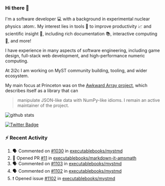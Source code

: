### Hi there 👋 

I'm a software developer 💻 with a background in experimental nuclear physics :atom:. My interest lies in tools :wrench: to improve productivity :chart_with_upwards_trend: and scientific insight :telescope:, including rich documentation 📚, interactive computing 🧮, and more! 

I have experience in many aspects of software engineering, including game design, full-stack web development, and high-performance numeric computing. 

At 2i2c I am working on MyST community building, tooling, and wider ecosystem. 

My main focus at Princeton was on the [Awkward Array project](awkward-array.org/), which describes itself as a library that can 
> manipulate JSON-like data with NumPy-like idioms. I remain an active maintainer of the project. 

![github stats](https://github-readme-stats.vercel.app/api?username=agoose77&show_icons=true&hide_rank=true&hide_title=true&bg_color=30,e76445,904e95&text_color=efe3ec&icon_color=efe3ec)
<!--
**agoose77/agoose77** is a ✨ _special_ ✨ repository because its `README.md` (this file) appears on your GitHub profile.

Here are some ideas to get you started:

- 🔭 I’m currently working on ...
- 🌱 I’m currently learning ...
- 👯 I’m looking to collaborate on ...
- 🤔 I’m looking for help with ...
- 💬 Ask me about ...
- 📫 How to reach me: ...
- 😄 Pronouns: ...
- ⚡ Fun fact: ...
-->

[![Twitter Badge](https://img.shields.io/twitter/follow/agoose77?style=flat-square&logo=Twitter&logoColor=white&color=cornflowerblue)](https://twitter.com/agoose77)

### :zap: Recent Activity

<!--START_SECTION:activity-->
1. 🗣 Commented on [#1030](https://github.com/executablebooks/mystmd/pull/1030#issuecomment-2059355925) in [executablebooks/mystmd](https://github.com/executablebooks/mystmd)
2. 💪 Opened PR [#11](https://github.com/executablebooks/markdown-it-amsmath/pull/11) in [executablebooks/markdown-it-amsmath](https://github.com/executablebooks/markdown-it-amsmath)
3. 🗣 Commented on [#1103](https://github.com/executablebooks/mystmd/issues/1103#issuecomment-2058787531) in [executablebooks/mystmd](https://github.com/executablebooks/mystmd)
4. 🗣 Commented on [#1102](https://github.com/executablebooks/mystmd/issues/1102#issuecomment-2057717433) in [executablebooks/mystmd](https://github.com/executablebooks/mystmd)
5. ❗ Opened issue [#1102](https://github.com/executablebooks/mystmd/issues/1102) in [executablebooks/mystmd](https://github.com/executablebooks/mystmd)
<!--END_SECTION:activity-->
